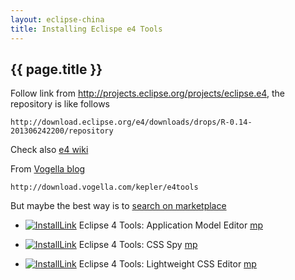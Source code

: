 ```yaml
---
layout: eclipse-china
title: Installing Eclispe e4 Tools
---
```


## {{ page.title }}

Follow link from <http://projects.eclipse.org/projects/eclipse.e4>, the repository is like follows

	http://download.eclipse.org/e4/downloads/drops/R-0.14-201306242200/repository

Check also [e4 wiki](http://wiki.eclipse.org/E4/Install)	
	
From [Vogella blog](http://blog.vogella.com/2013/03/12/eclipse-4-tools-update-sites-available-from-vogella/)
	
	http://download.vogella.com/kepler/e4tools
	
But maybe the best way is to [search on marketplace](https://marketplace.eclipse.org/search/site/e4)

- [![InstallLink][1]](http://marketplace.eclipse.org/marketplace-client-intro?mpc_install=311838)
Eclipse 4 Tools: Application Model Editor [mp](https://marketplace.eclipse.org/content/eclipse-4-tools-application-model-editor)
- [![InstallLink][1]](http://marketplace.eclipse.org/marketplace-client-intro?mpc_install=311881)
Eclipse 4 Tools: CSS Spy [mp](https://marketplace.eclipse.org/content/eclipse-4-tools-css-spy)
- [![InstallLink][1]](http://marketplace.eclipse.org/marketplace-client-intro?mpc_install=311774)
Eclipse 4 Tools: Lightweight CSS Editor [mp](https://marketplace.eclipse.org/content/eclipse-4-tools-lightweight-css-editor)

  [1]: http://marketplace.eclipse.org/sites/all/modules/custom/marketplace/images/installbutton.png
